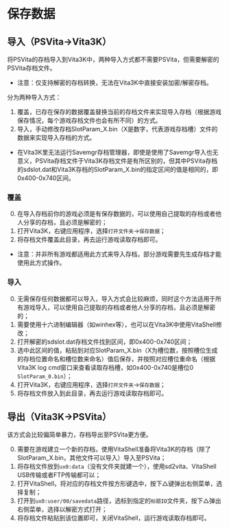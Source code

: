 # 保存数据
## 导入（PSVita→Vita3K）
将PSVita的存档导入到Vita3K中，两种导入方式都不需要PSVita，但需要解密的PSVita存档文件。
- 注意：仅支持解密的存档转换，无法在Vita3K中直接安装加密/解密存档。

分为两种导入方式：
1. 覆盖，已存在保存的数据覆盖替换当前的存档文件来实现导入存档（根据游戏保存情况，每个游戏存档文件也会有所不同）的方式。
2. 导入，手动修改存档SlotParam_X.bin（X是数字，代表游戏存档槽）文件的数据来实现导入存档的方式。

- 在Vita3K里无法运行Savemgr存档管理器，即使是使用了Savemgr导入也无意义，PSVita存档文件于Vita3K存档文件是有所区别的，但其中PSVita存档的sdslot.dat和Vita3K存档的SlotParam_X.bin的指定区间的值是相同的，即0x400-0x740区间。

### 覆盖
0. 在导入存档前你的游戏必须是有保存数据的，可以使用自己提取的存档或者他人分享的存档，且必须是解密的；
1. 打开Vita3K，右键应用程序，选择`打开文件夹`→`保存数据`；
2. 将存档文件覆盖此目录，再去运行游戏读取存档即可。

- 注意：并非所有游戏都适用此方式来导入存档，部分游戏需要先生成存档才能使用此方式操作。

### 导入
0. 无需保存任何数据都可以导入，导入方式会比较麻烦，同时这个方法适用于所有游戏导入，可以使用自己提取的存档或者他人分享的存档，且必须是解密的；
1. 需要使用十六进制编辑器（如winhex等），也可以在Vita3K中使用VitaShell修改；
2. 打开解密的sdslot.dat存档文件找到区间，即0x400-0x740区间；
3. 选中此区间的值，粘贴到对应SlotParam_X.bin（X为槽位数，按照槽位生成的存档位置命名和槽位数来命名）值后保存，并按照对应槽位重命名（根据Vita3K log cmd窗口来查看读取存档槽，如0x400-0x740是槽位0 `SlotParam_0.bin`）；
4. 打开Vita3K，右键应用程序，选择`打开文件夹`→`保存数据`；
5. 将存档文件放入到此目录，再去运行游戏读取存档即可。

## 导出（Vita3K→PSVita）
该方式会比较偏简单暴力，存档导出至PSVita更方便。

0. 需要在游戏建立一个新的存档，使用VitaShell准备将Vita3K的存档（除了SlotParam_X.bin，其他文件可以导入）导入至PSVita；
1. 将存档文件放到`ux0:data`（没有文件夹就建一个），使用sd2vita、VitaShell USB传输或者FTP传输都可以；
2. 打开VitaShell，将对应的存档文件按方形键选中，按下△键弹出右侧菜单，选择复制；
3. 打开到`ux0:user/00/savedata`路径，选标到指定的`标题ID`文件夹，按下△弹出右侧菜单，选择以解密方式打开；
4. 将存档文件粘贴到该位置即可，关闭VitaShell，运行游戏读取存档即可。
